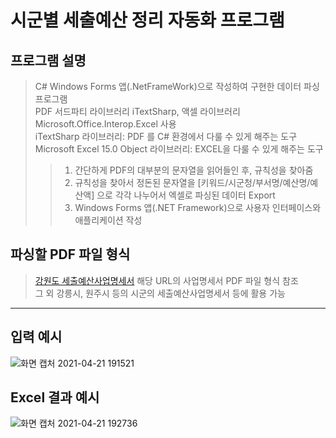 # 시군별 세출예산 정리 자동화 프로그램

## 프로그램 설명
> C# Windows Forms 앱(.NetFrameWork)으로 작성하여 구현한 데이터 파싱 프로그램  
> PDF 서드파티 라이브러리 iTextSharp, 액셀 라이브러리 Microsoft.Office.Interop.Excel 사용  
> iTextSharp 라이브러리: PDF 를 C# 환경에서 다룰 수 있게 해주는 도구  
> Microsoft Excel 15.0 Object 라이브러리: EXCEL을 다룰 수 있게 해주는 도구  
>> 1. 간단하게 PDF의 대부분의 문자열을 읽어들인 후, 규칙성을 찾아줌  
>> 2. 규칙성을 찾아서 정돈된 문자열을 [키워드/시군청/부서명/예산명/예산액] 으로 각각 나누어서 엑셀로 파싱된 데이터 Export  
>> 3. Windows Forms 앱(.NET Framework)으로 사용자 인터페이스와 애플리케이션 작성  

## 파싱할 PDF 파일 형식
> [강원도 세출예산사업명세서](http://www.provin.gangwon.kr/gw/portal/sub06_06_07_19) 해당 URL의 사업명세서 PDF 파일 형식 참조  
> 그 외 강릉시, 원주시 등의 시군의 세출예산사업명세서 등에 활용 가능
------------
## 입력 예시
![화면 캡처 2021-04-21 191521](https://user-images.githubusercontent.com/70702088/115537622-f6f64300-a2d5-11eb-8825-50529b2541f2.png)
## Excel 결과 예시
![화면 캡처 2021-04-21 192736](https://user-images.githubusercontent.com/70702088/115539223-ac75c600-a2d7-11eb-878f-7cc7ac673bfb.png)

